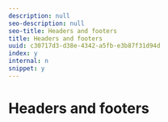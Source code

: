 ```yaml
---
description: null
seo-description: null
seo-title: Headers and footers
title: Headers and footers
uuid: c30717d3-d38e-4342-a5fb-e3b87f31d94d
index: y
internal: n
snippet: y
---
```


# Headers and footers

